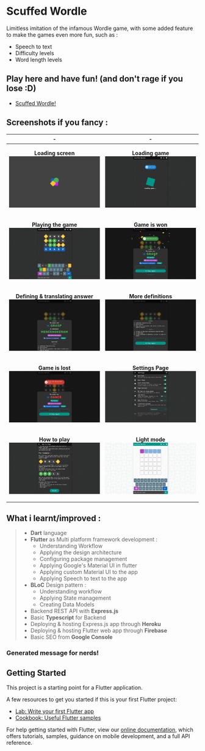 # Scuffed Wordle
Limitless imitation of the infamous Wordle game, with some added feature to make the games even more fun, such as :
- Speech to text
- Difficulty levels
- Word length levels

## Play here and have fun! (and don't rage if you lose :D)
- [Scuffed Wordle!](https://scuffed-wordle.vercel.app/)

## Screenshots if you fancy :
| - | - |
| --- | --- |
| <p align="center"><b>Loading screen</b><br/><img src="https://raw.githubusercontent.com/arunstop/scuffed_wordle/v2/assets/screenshots/1.png" alt="Loading screen"></p> | <p align="center"><b>Loading game</b><br/><img src="https://raw.githubusercontent.com/arunstop/scuffed_wordle/v2/assets/screenshots/2.png" alt="Loading game"></p> |
| <p align="center"><b>Playing the game</b><br/><img src="https://raw.githubusercontent.com/arunstop/scuffed_wordle/v2/assets/screenshots/3.png" alt="Playing the game"></p> | <p align="center"><b>Game is won</b><br/><img src="https://raw.githubusercontent.com/arunstop/scuffed_wordle/v2/assets/screenshots/4.png" alt="Game is won"></p> |
| <p align="center"><b>Defining & translating answer</b><br/><img src="https://raw.githubusercontent.com/arunstop/scuffed_wordle/v2/assets/screenshots/5.png" alt="Defining & translating answer"></p> | <p align="center"><b>More definitions</b><br/><img src="https://raw.githubusercontent.com/arunstop/scuffed_wordle/v2/assets/screenshots/6.png" alt="More definitions"></p> |
| <p align="center"><b>Game is lost</b><br/><img src="https://raw.githubusercontent.com/arunstop/scuffed_wordle/v2/assets/screenshots/7.png" alt="Game is lost"></p> | <p align="center"><b>Settings Page</b><br/><img src="https://raw.githubusercontent.com/arunstop/scuffed_wordle/v2/assets/screenshots/8.png" alt="Settings Page"></p> |
| <p align="center"><b>How to play</b><br/><img src="https://raw.githubusercontent.com/arunstop/scuffed_wordle/v2/assets/screenshots/9.png" alt="How to play"></p> | <p align="center"><b>Light mode</b><br/><img src="https://raw.githubusercontent.com/arunstop/scuffed_wordle/v2/assets/screenshots/10.png" alt="Light mode"></p> |


## What i learnt/improved :
> - **Dart** language
> - **Flutter** as Multi platform framework development :
>   - Understanding Workflow
>   - Applying the design architecture
>   - Configuring package management
>   - Applying Google's Material UI in flutter
>   - Applying custom Material UI to the app
>   - Applying Speech to text to the app
> - **BLoC** Design pattern :
>   - Understanding workflow
>   - Applying State management
>   - Creating Data Models
> - Backend REST API with **Express.js**
> - Basic **Typescript** for Backend
> - Deploying & hosting Express.js app through **Heroku**
> - Deploying & hosting Flutter web app through **Firebase**
> - Basic SEO from **Google Console**

### Generated message for nerds!

## Getting Started

This project is a starting point for a Flutter application.

A few resources to get you started if this is your first Flutter project:

- [Lab: Write your first Flutter app](https://flutter.dev/docs/get-started/codelab)
- [Cookbook: Useful Flutter samples](https://flutter.dev/docs/cookbook)

For help getting started with Flutter, view our
[online documentation](https://flutter.dev/docs), which offers tutorials,
samples, guidance on mobile development, and a full API reference.
